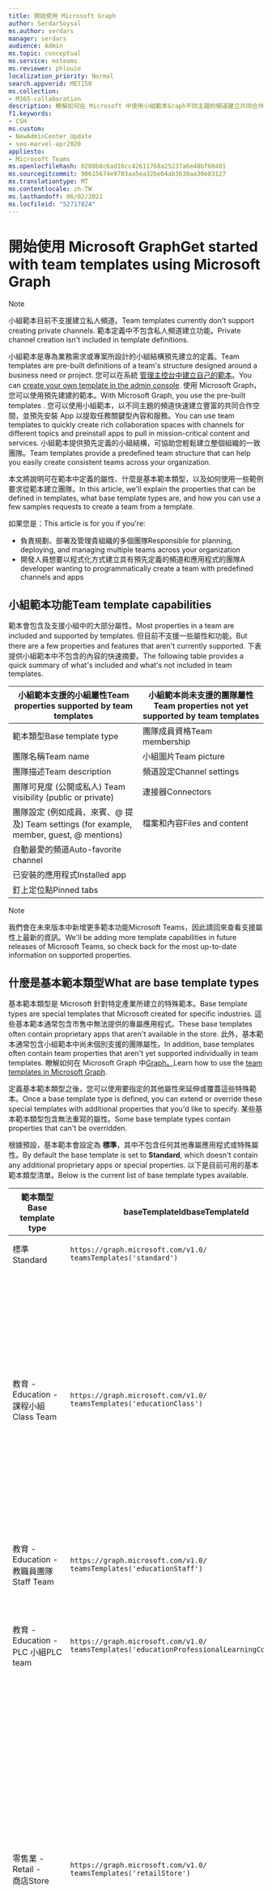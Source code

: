 ```yaml
---
title: 開始使用 Microsoft Graph
author: SerdarSoysal
ms.author: serdars
manager: serdars
audience: Admin
ms.topic: conceptual
ms.service: msteams
ms.reviewer: phlouie
localization_priority: Normal
search.appverid: MET150
ms.collection:
- M365-collaboration
description: 瞭解如何在 Microsoft 中使用小組範本Graph不同主題的頻道建立共同合作空間，並預先安裝應用程式以提供內容和服務。
f1.keywords:
- CSH
ms.custom:
- NewAdminCenter_Update
- seo-marvel-apr2020
appliesto:
- Microsoft Teams
ms.openlocfilehash: 0208b8c6ad16cc42611768a25237a6e48bf60401
ms.sourcegitcommit: 90615674e9703aa5ea32be64ab3638aa30e83127
ms.translationtype: MT
ms.contentlocale: zh-TW
ms.lasthandoff: 06/02/2021
ms.locfileid: "52717824"
---
```

# <a name="get-started-with-team-templates-using-microsoft-graph"></a><span data-ttu-id="310aa-103">開始使用 Microsoft Graph</span><span class="sxs-lookup"><span data-stu-id="310aa-103">Get started with team templates using Microsoft Graph</span></span>

> [!NOTE]
> <span data-ttu-id="310aa-104">小組範本目前不支援建立私人頻道。</span><span class="sxs-lookup"><span data-stu-id="310aa-104">Team templates currently don't support creating private channels.</span></span> <span data-ttu-id="310aa-105">範本定義中不包含私人頻道建立功能。</span><span class="sxs-lookup"><span data-stu-id="310aa-105">Private channel creation isn't included in template definitions.</span></span>

<span data-ttu-id="310aa-106">小組範本是專為業務需求或專案所設計的小組結構預先建立的定義。</span><span class="sxs-lookup"><span data-stu-id="310aa-106">Team templates are pre-built definitions of a team's structure designed around a business need or project.</span></span> <span data-ttu-id="310aa-107">您可以在系統 [管理主控台中建立自己的範本](get-started-with-teams-templates-in-the-admin-console.md)。</span><span class="sxs-lookup"><span data-stu-id="310aa-107">You can [create your own template in the admin console](get-started-with-teams-templates-in-the-admin-console.md).</span></span> <span data-ttu-id="310aa-108">使用 Microsoft Graph，您可以使用預先建建的範本。</span><span class="sxs-lookup"><span data-stu-id="310aa-108">With Microsoft Graph, you use the pre-built templates .</span></span> <span data-ttu-id="310aa-109">您可以使用小組範本，以不同主題的頻道快速建立豐富的共同合作空間，並預先安裝 App 以提取任務關鍵型內容和服務。</span><span class="sxs-lookup"><span data-stu-id="310aa-109">You can use team templates to quickly create rich collaboration spaces with channels for different topics and preinstall apps to pull in mission-critical content and services.</span></span> <span data-ttu-id="310aa-110">小組範本提供預先定義的小組結構，可協助您輕鬆建立整個組織的一致團隊。</span><span class="sxs-lookup"><span data-stu-id="310aa-110">Team templates provide a predefined team structure that can help you easily create consistent teams across your organization.</span></span>

<span data-ttu-id="310aa-111">本文將說明可在範本中定義的屬性、什麼是基本範本類型，以及如何使用一些範例要求從範本建立團隊。</span><span class="sxs-lookup"><span data-stu-id="310aa-111">In this article, we'll explain the properties that can be defined in templates, what base template types are, and how you can use a few samples requests to create a team from a template.</span></span>

<span data-ttu-id="310aa-112">如果您是：</span><span class="sxs-lookup"><span data-stu-id="310aa-112">This article is for you if you're:</span></span>

- <span data-ttu-id="310aa-113">負責規劃、部署及管理貴組織的多個團隊</span><span class="sxs-lookup"><span data-stu-id="310aa-113">Responsible for planning, deploying, and managing multiple teams across your organization</span></span><br>
- <span data-ttu-id="310aa-114">開發人員想要以程式化方式建立具有預先定義的頻道和應用程式的團隊</span><span class="sxs-lookup"><span data-stu-id="310aa-114">A developer wanting to programmatically create a team with predefined channels and apps</span></span>

## <a name="team-template-capabilities"></a><span data-ttu-id="310aa-115">小組範本功能</span><span class="sxs-lookup"><span data-stu-id="310aa-115">Team template capabilities</span></span>

<span data-ttu-id="310aa-116">範本會包含及支援小組中的大部分屬性。</span><span class="sxs-lookup"><span data-stu-id="310aa-116">Most properties in a team are included and supported by templates.</span></span> <span data-ttu-id="310aa-117">但目前不支援一些屬性和功能。</span><span class="sxs-lookup"><span data-stu-id="310aa-117">But there are a few properties and features that aren't currently supported.</span></span> <span data-ttu-id="310aa-118">下表提供小組範本中不包含的內容的快速摘要。</span><span class="sxs-lookup"><span data-stu-id="310aa-118">The following table provides a quick summary of what's included and what's not included in team templates.</span></span>

| <span data-ttu-id="310aa-119">**小組範本支援的小組屬性**</span><span class="sxs-lookup"><span data-stu-id="310aa-119">**Team properties supported by team templates**</span></span> | <span data-ttu-id="310aa-120">**小組範本尚未支援的團隊屬性**</span><span class="sxs-lookup"><span data-stu-id="310aa-120">**Team properties not yet supported by team templates**</span></span> |
| ------------------------------------------------ | -------------------------------------------------------- |
| <span data-ttu-id="310aa-121">範本類型</span><span class="sxs-lookup"><span data-stu-id="310aa-121">Base template type</span></span> | <span data-ttu-id="310aa-122">團隊成員資格</span><span class="sxs-lookup"><span data-stu-id="310aa-122">Team membership</span></span> |
| <span data-ttu-id="310aa-123">團隊名稱</span><span class="sxs-lookup"><span data-stu-id="310aa-123">Team name</span></span> | <span data-ttu-id="310aa-124">小組圖片</span><span class="sxs-lookup"><span data-stu-id="310aa-124">Team picture</span></span> |
| <span data-ttu-id="310aa-125">團隊描述</span><span class="sxs-lookup"><span data-stu-id="310aa-125">Team description</span></span> | <span data-ttu-id="310aa-126">頻道設定</span><span class="sxs-lookup"><span data-stu-id="310aa-126">Channel settings</span></span> |
| <span data-ttu-id="310aa-127">團隊可見度 (公開或私人) </span><span class="sxs-lookup"><span data-stu-id="310aa-127">Team visibility (public or private)</span></span> | <span data-ttu-id="310aa-128">連接器</span><span class="sxs-lookup"><span data-stu-id="310aa-128">Connectors</span></span> |
| <span data-ttu-id="310aa-129">團隊設定 (例如成員、來賓、@ 提及) </span><span class="sxs-lookup"><span data-stu-id="310aa-129">Team settings (for example, member, guest, @ mentions)</span></span> | <span data-ttu-id="310aa-130">檔案和內容</span><span class="sxs-lookup"><span data-stu-id="310aa-130">Files and content</span></span> |
| <span data-ttu-id="310aa-131">自動最愛的頻道</span><span class="sxs-lookup"><span data-stu-id="310aa-131">Auto-favorite channel</span></span> | |
| <span data-ttu-id="310aa-132">已安裝的應用程式</span><span class="sxs-lookup"><span data-stu-id="310aa-132">Installed app</span></span> | |
| <span data-ttu-id="310aa-133">釘上定位點</span><span class="sxs-lookup"><span data-stu-id="310aa-133">Pinned tabs</span></span> | |

> [!NOTE]
> <span data-ttu-id="310aa-134">我們會在未來版本中新增更多範本功能Microsoft Teams，因此請回來查看支援屬性上最新的資訊。</span><span class="sxs-lookup"><span data-stu-id="310aa-134">We'll be adding more template capabilities in future releases of Microsoft Teams, so check back for the most up-to-date information on supported properties.</span></span>

## <a name="what-are-base-template-types"></a><span data-ttu-id="310aa-135">什麼是基本範本類型</span><span class="sxs-lookup"><span data-stu-id="310aa-135">What are base template types</span></span>

<span data-ttu-id="310aa-136">基本範本類型是 Microsoft 針對特定產業所建立的特殊範本。</span><span class="sxs-lookup"><span data-stu-id="310aa-136">Base template types are special templates that Microsoft created for specific industries.</span></span> <span data-ttu-id="310aa-137">這些基本範本通常包含市售中無法提供的專屬應用程式。</span><span class="sxs-lookup"><span data-stu-id="310aa-137">These base templates often contain proprietary apps that aren't available in the store.</span></span> <span data-ttu-id="310aa-138">此外，基本範本通常包含小組範本中尚未個別支援的團隊屬性。</span><span class="sxs-lookup"><span data-stu-id="310aa-138">In addition, base templates often contain team properties that aren't yet supported individually in team templates.</span></span> <span data-ttu-id="310aa-139">瞭解如何在 Microsoft Graph 中[Graph。](get-started-with-teams-templates.md)</span><span class="sxs-lookup"><span data-stu-id="310aa-139">Learn how to use the [team templates in Microsoft Graph](get-started-with-teams-templates.md).</span></span>

<span data-ttu-id="310aa-140">定義基本範本類型之後，您可以使用要指定的其他屬性來延伸或覆蓋這些特殊範本。</span><span class="sxs-lookup"><span data-stu-id="310aa-140">Once a base template type is defined, you can extend or override these special templates with additional properties that you'd like to specify.</span></span> <span data-ttu-id="310aa-141">某些基本範本類型包含無法重寫的屬性。</span><span class="sxs-lookup"><span data-stu-id="310aa-141">Some base template types contain properties that can't be overridden.</span></span>

<span data-ttu-id="310aa-142">根據預設，基本範本會設定為 **標準**，其中不包含任何其他專屬應用程式或特殊屬性。</span><span class="sxs-lookup"><span data-stu-id="310aa-142">By default the base template is set to **Standard**, which doesn't contain any additional proprietary apps or special properties.</span></span> <span data-ttu-id="310aa-143">以下是目前可用的基本範本類型清單。</span><span class="sxs-lookup"><span data-stu-id="310aa-143">Below is the current list of base template types available.</span></span>

| <span data-ttu-id="310aa-144">範本類型</span><span class="sxs-lookup"><span data-stu-id="310aa-144">Base template type</span></span> | <span data-ttu-id="310aa-145">baseTemplateId</span><span class="sxs-lookup"><span data-stu-id="310aa-145">baseTemplateId</span></span> | <span data-ttu-id="310aa-146">此基本範本提供的屬性</span><span class="sxs-lookup"><span data-stu-id="310aa-146">Properties that come with this base template</span></span> |
| ------------------ | -------------- | ----------------------------------------------------- |
| <span data-ttu-id="310aa-147">標準</span><span class="sxs-lookup"><span data-stu-id="310aa-147">Standard</span></span> | `https://graph.microsoft.com/v1.0/`<br>`teamsTemplates('standard')` | <span data-ttu-id="310aa-148">沒有額外的應用程式和屬性</span><span class="sxs-lookup"><span data-stu-id="310aa-148">No additional apps and properties</span></span> |
| <span data-ttu-id="310aa-149">教育 -</span><span class="sxs-lookup"><span data-stu-id="310aa-149">Education -</span></span><br><span data-ttu-id="310aa-150">課程小組</span><span class="sxs-lookup"><span data-stu-id="310aa-150">Class Team</span></span> | `https://graph.microsoft.com/v1.0/`<br>`teamsTemplates('educationClass')` | <span data-ttu-id="310aa-151">應用程式：</span><span class="sxs-lookup"><span data-stu-id="310aa-151">Apps:</span></span><ul><li><span data-ttu-id="310aa-152">OneNote課程筆記本 (釘到一般 **)**</span><span class="sxs-lookup"><span data-stu-id="310aa-152">OneNote Class Notebook (pinned to the **General** tab)</span></span> </li><li><span data-ttu-id="310aa-153">作業應用程式 (釘到的一般 **)**</span><span class="sxs-lookup"><span data-stu-id="310aa-153">Assignments app (pinned to the **General** tab)</span></span></li></ul> <span data-ttu-id="310aa-154">小組屬性：</span><span class="sxs-lookup"><span data-stu-id="310aa-154">Team properties:</span></span><ul><li><span data-ttu-id="310aa-155">小組可見度設定為 **HiddenMembership (** 無法) </span><span class="sxs-lookup"><span data-stu-id="310aa-155">Team visibility set to **HiddenMembership** (cannot be overridden)</span></span></li></ul> |
| <span data-ttu-id="310aa-156">教育 -</span><span class="sxs-lookup"><span data-stu-id="310aa-156">Education -</span></span><br><span data-ttu-id="310aa-157">教職員團隊</span><span class="sxs-lookup"><span data-stu-id="310aa-157">Staff Team</span></span> | `https://graph.microsoft.com/v1.0/`<br>`teamsTemplates('educationStaff')` | <span data-ttu-id="310aa-158">應用程式：</span><span class="sxs-lookup"><span data-stu-id="310aa-158">Apps:</span></span><ul><li><span data-ttu-id="310aa-159">OneNote已釘 (到一 **般卷)**</span><span class="sxs-lookup"><span data-stu-id="310aa-159">OneNote Staff Notebook (pinned to the **General** tab)</span></span></li></ul> |
|<span data-ttu-id="310aa-160">教育 -</span><span class="sxs-lookup"><span data-stu-id="310aa-160">Education -</span></span><br><span data-ttu-id="310aa-161">PLC 小組</span><span class="sxs-lookup"><span data-stu-id="310aa-161">PLC team</span></span> |`https://graph.microsoft.com/v1.0/`<br>`teamsTemplates('educationProfessionalLearningCommunity')` | <span data-ttu-id="310aa-162">應用程式：</span><span class="sxs-lookup"><span data-stu-id="310aa-162">Apps:</span></span><ul><li><span data-ttu-id="310aa-163">OneNotePLC 筆記本 (釘到一般 **)**</span><span class="sxs-lookup"><span data-stu-id="310aa-163">OneNote PLC Notebook (pinned to the **General** tab)</span></span></ul></li>|
| <span data-ttu-id="310aa-164">零售業 -</span><span class="sxs-lookup"><span data-stu-id="310aa-164">Retail -</span></span><br><span data-ttu-id="310aa-165">商店</span><span class="sxs-lookup"><span data-stu-id="310aa-165">Store</span></span> | `https://graph.microsoft.com/v1.0/`<br>`teamsTemplates('retailStore')` | <span data-ttu-id="310aa-166">頻道：</span><span class="sxs-lookup"><span data-stu-id="310aa-166">Channels:</span></span><ul><li><span data-ttu-id="310aa-167">班次交班</span><span class="sxs-lookup"><span data-stu-id="310aa-167">Shift handoff</span></span></li><li><span data-ttu-id="310aa-168">學習</span><span class="sxs-lookup"><span data-stu-id="310aa-168">Learning</span></span></li></ul><span data-ttu-id="310aa-169">團隊屬性</span><span class="sxs-lookup"><span data-stu-id="310aa-169">Team properties</span></span><ul><li><span data-ttu-id="310aa-170">團隊可見度設定為公開</span><span class="sxs-lookup"><span data-stu-id="310aa-170">Team visibility set to Public</span></span></li></ul><span data-ttu-id="310aa-171">成員權限</span><span class="sxs-lookup"><span data-stu-id="310aa-171">Member permissions</span></span><ul><li><span data-ttu-id="310aa-172">防止成員建立、更新或移除頻道</span><span class="sxs-lookup"><span data-stu-id="310aa-172">Prevent members from creating, updating, or removing channels</span></span></li><li><span data-ttu-id="310aa-173">防止成員新增或移除應用程式</span><span class="sxs-lookup"><span data-stu-id="310aa-173">Prevent members from adding or removing apps</span></span></li><li><span data-ttu-id="310aa-174">防止成員建立、更新或移除連接器</span><span class="sxs-lookup"><span data-stu-id="310aa-174">Prevent members from creating, updating, or removing connectors</span></span></li></ul> |
| <span data-ttu-id="310aa-175">零售業 -</span><span class="sxs-lookup"><span data-stu-id="310aa-175">Retail -</span></span><br><span data-ttu-id="310aa-176">管理員共同合作</span><span class="sxs-lookup"><span data-stu-id="310aa-176">Manager collaboration</span></span> | `https://graph.microsoft.com/v1.0/`<br>`teamsTemplates('retailManagerCollaboration')` | <span data-ttu-id="310aa-177">頻道：</span><span class="sxs-lookup"><span data-stu-id="310aa-177">Channels:</span></span><ul><li><span data-ttu-id="310aa-178">學習</span><span class="sxs-lookup"><span data-stu-id="310aa-178">Learning</span></span></li><li><span data-ttu-id="310aa-179">營運</span><span class="sxs-lookup"><span data-stu-id="310aa-179">Operations</span></span></li></ul><span data-ttu-id="310aa-180">小組屬性：</span><span class="sxs-lookup"><span data-stu-id="310aa-180">Team properties:</span></span><ul><li><span data-ttu-id="310aa-181">團隊可見度設定為私人</span><span class="sxs-lookup"><span data-stu-id="310aa-181">Team visibility set to Private</span></span></li></ul><span data-ttu-id="310aa-182">成員許可權：</span><span class="sxs-lookup"><span data-stu-id="310aa-182">Member permissions:</span></span><ul><li><span data-ttu-id="310aa-183">防止成員建立、更新或移除頻道</span><span class="sxs-lookup"><span data-stu-id="310aa-183">Prevent members from creating, updating, or removing channels</span></span></li><li><span data-ttu-id="310aa-184">防止成員新增或移除應用程式</span><span class="sxs-lookup"><span data-stu-id="310aa-184">Prevent members from adding or removing apps</span></span></li><li><span data-ttu-id="310aa-185">防止成員建立、更新或移除連接器</span><span class="sxs-lookup"><span data-stu-id="310aa-185">Prevent members from creating, updating, or removing connectors</span></span></li></ul>|
| <span data-ttu-id="310aa-186">醫療保健 -</span><span class="sxs-lookup"><span data-stu-id="310aa-186">Healthcare -</span></span><br><span data-ttu-id="310aa-187">病房</span><span class="sxs-lookup"><span data-stu-id="310aa-187">Ward</span></span> |`https://graph.microsoft.com/v1.0/`<br>`teamsTemplates('healthcareWard')` |<span data-ttu-id="310aa-188">頻道：</span><span class="sxs-lookup"><span data-stu-id="310aa-188">Channels:</span></span> <ul><li><span data-ttu-id="310aa-189">公告\*</span><span class="sxs-lookup"><span data-stu-id="310aa-189">Announcements\*</span></span></li><li><span data-ttu-id="310aa-190">過程中討論\*</span><span class="sxs-lookup"><span data-stu-id="310aa-190">Huddles\*</span></span></li><li><span data-ttu-id="310aa-191">輪次</span><span class="sxs-lookup"><span data-stu-id="310aa-191">Rounds</span></span></li><li><span data-ttu-id="310aa-192">人員\*</span><span class="sxs-lookup"><span data-stu-id="310aa-192">Staffing\*</span></span></li><li><span data-ttu-id="310aa-193">訓練\*</span><span class="sxs-lookup"><span data-stu-id="310aa-193">Training\*</span></span></li></ul><span data-ttu-id="310aa-194">\*自動將頻道加入我的最愛</span><span class="sxs-lookup"><span data-stu-id="310aa-194">\*Auto-favorited channels</span></span> |
|<span data-ttu-id="310aa-195">醫療保健 -</span><span class="sxs-lookup"><span data-stu-id="310aa-195">Healthcare -</span></span><br><span data-ttu-id="310aa-196">醫院</span><span class="sxs-lookup"><span data-stu-id="310aa-196">Hospital</span></span> | `https://graph.microsoft.com/v1.0/`<br>`teamsTemplates('healthcareHospital')` |<span data-ttu-id="310aa-197">頻道：</span><span class="sxs-lookup"><span data-stu-id="310aa-197">Channels:</span></span><ul><li><span data-ttu-id="310aa-198">公告\*</span><span class="sxs-lookup"><span data-stu-id="310aa-198">Announcements\*</span></span></li><li><span data-ttu-id="310aa-199">合規性\*</span><span class="sxs-lookup"><span data-stu-id="310aa-199">Compliance\*</span></span></li><li><span data-ttu-id="310aa-200">監管</span><span class="sxs-lookup"><span data-stu-id="310aa-200">Custodial</span></span></li><li><span data-ttu-id="310aa-201">人力資源</span><span class="sxs-lookup"><span data-stu-id="310aa-201">Human Resources</span></span></li></li><li><span data-ttu-id="310aa-202">藥品部</span><span class="sxs-lookup"><span data-stu-id="310aa-202">Pharmacy</span></span></li></ul><span data-ttu-id="310aa-203">\*自動最愛的頻道</span><span class="sxs-lookup"><span data-stu-id="310aa-203">\*Auto-favorited channel</span></span>|
|||


<span data-ttu-id="310aa-204">使用下列範本在用戶端和 Microsoft Teams中建立Graph。</span><span class="sxs-lookup"><span data-stu-id="310aa-204">Use the following templates to create teams in both the Teams client as well as Microsoft Graph.</span></span>


| <span data-ttu-id="310aa-205">範本類型</span><span class="sxs-lookup"><span data-stu-id="310aa-205">Base template type</span></span> | <span data-ttu-id="310aa-206">baseTemplateId</span><span class="sxs-lookup"><span data-stu-id="310aa-206">baseTemplateId</span></span> | <span data-ttu-id="310aa-207">此基本範本提供的屬性</span><span class="sxs-lookup"><span data-stu-id="310aa-207">Properties that come with this base template</span></span> |
| ------------------ | -------------- | ----------------------------------------------------- |
| <span data-ttu-id="310aa-208">採用Office 365</span><span class="sxs-lookup"><span data-stu-id="310aa-208">Adopt Office 365</span></span> |`com.microsoft.teams.template.`<br>`AdoptOffice365`|  <span data-ttu-id="310aa-209">頻道：</span><span class="sxs-lookup"><span data-stu-id="310aa-209">Channels:</span></span> <ul><li><span data-ttu-id="310aa-210">一般</span><span class="sxs-lookup"><span data-stu-id="310aa-210">General</span></span></li> <li><span data-ttu-id="310aa-211">公告</span><span class="sxs-lookup"><span data-stu-id="310aa-211">Announcements</span></span></li> <li><span data-ttu-id="310aa-212">冠軍角</span><span class="sxs-lookup"><span data-stu-id="310aa-212">Champions corner</span></span></li> <li><span data-ttu-id="310aa-213">小組表單</span><span class="sxs-lookup"><span data-stu-id="310aa-213">Team forms</span></span></li></ul> <span data-ttu-id="310aa-214">應用程式：</span><span class="sxs-lookup"><span data-stu-id="310aa-214">Apps:</span></span> <ul><li><span data-ttu-id="310aa-215">Wiki</span><span class="sxs-lookup"><span data-stu-id="310aa-215">Wiki</span></span></li>  <li><span data-ttu-id="310aa-216">行事曆</span><span class="sxs-lookup"><span data-stu-id="310aa-216">Calendar</span></span></li> |
| <span data-ttu-id="310aa-217">管理專案</span><span class="sxs-lookup"><span data-stu-id="310aa-217">Manage a project</span></span> |`com.microsoft.teams.template.`<br>`ManageAProject`| <span data-ttu-id="310aa-218">頻道：</span><span class="sxs-lookup"><span data-stu-id="310aa-218">Channels:</span></span> <ul><li><span data-ttu-id="310aa-219">一般</span><span class="sxs-lookup"><span data-stu-id="310aa-219">General</span></span></li> <li><span data-ttu-id="310aa-220">公告</span><span class="sxs-lookup"><span data-stu-id="310aa-220">Announcements</span></span></li> <li><span data-ttu-id="310aa-221">資源</span><span class="sxs-lookup"><span data-stu-id="310aa-221">Resources</span></span></li> <li><span data-ttu-id="310aa-222">規劃</span><span class="sxs-lookup"><span data-stu-id="310aa-222">Planning</span></span></li></ul> <span data-ttu-id="310aa-223">應用程式：</span><span class="sxs-lookup"><span data-stu-id="310aa-223">Apps:</span></span><ul><li><span data-ttu-id="310aa-224">Wiki</span><span class="sxs-lookup"><span data-stu-id="310aa-224">Wiki</span></span></li><li><span data-ttu-id="310aa-225">OneNote</span><span class="sxs-lookup"><span data-stu-id="310aa-225">OneNote</span></span></li></ul> |
| <span data-ttu-id="310aa-226">管理活動</span><span class="sxs-lookup"><span data-stu-id="310aa-226">Manage an event</span></span>|`com.microsoft.teams.template.`<br>`ManageAnEvent` | <span data-ttu-id="310aa-227">頻道：</span><span class="sxs-lookup"><span data-stu-id="310aa-227">Channels:</span></span> <ul><li><span data-ttu-id="310aa-228">一般</span><span class="sxs-lookup"><span data-stu-id="310aa-228">General</span></span></li> <li><span data-ttu-id="310aa-229">公告</span><span class="sxs-lookup"><span data-stu-id="310aa-229">Announcements</span></span></li> <li><span data-ttu-id="310aa-230">預算</span><span class="sxs-lookup"><span data-stu-id="310aa-230">Budget</span></span></li> <li><span data-ttu-id="310aa-231">內容</span><span class="sxs-lookup"><span data-stu-id="310aa-231">Content</span></span></li><li><span data-ttu-id="310aa-232">物流</span><span class="sxs-lookup"><span data-stu-id="310aa-232">Logistics</span></span></li> <li><span data-ttu-id="310aa-233">規劃</span><span class="sxs-lookup"><span data-stu-id="310aa-233">Planning</span></span></li> <li> <span data-ttu-id="310aa-234">行銷與公關</span><span class="sxs-lookup"><span data-stu-id="310aa-234">Marketing and PR</span></span></li></ul> <span data-ttu-id="310aa-235">應用程式：</span><span class="sxs-lookup"><span data-stu-id="310aa-235">Apps:</span></span><ul><li><span data-ttu-id="310aa-236">Wiki</span><span class="sxs-lookup"><span data-stu-id="310aa-236">Wiki</span></span></li><li><span data-ttu-id="310aa-237">網站</span><span class="sxs-lookup"><span data-stu-id="310aa-237">Website</span></span></li> <li><span data-ttu-id="310aa-238">YouTube</span><span class="sxs-lookup"><span data-stu-id="310aa-238">YouTube</span></span></li> <li><span data-ttu-id="310aa-239">Planner</span><span class="sxs-lookup"><span data-stu-id="310aa-239">Planner</span></span></li> <li><span data-ttu-id="310aa-240">OneNote</span><span class="sxs-lookup"><span data-stu-id="310aa-240">OneNote</span></span></li></ul> |
|<span data-ttu-id="310aa-241">員工上機</span><span class="sxs-lookup"><span data-stu-id="310aa-241">Onboard employees</span></span>|`com.microsoft.teams.template.`<br>`OnboardEmployees` | <span data-ttu-id="310aa-242">頻道：</span><span class="sxs-lookup"><span data-stu-id="310aa-242">Channels:</span></span> <ul><li><span data-ttu-id="310aa-243">一般</span><span class="sxs-lookup"><span data-stu-id="310aa-243">General</span></span></li> <li><span data-ttu-id="310aa-244">公告</span><span class="sxs-lookup"><span data-stu-id="310aa-244">Announcements</span></span></li> <li><span data-ttu-id="310aa-245">員工聊天</span><span class="sxs-lookup"><span data-stu-id="310aa-245">Employee chat</span></span></li> <li><span data-ttu-id="310aa-246">訓練</span><span class="sxs-lookup"><span data-stu-id="310aa-246">Training</span></span></li></ul><span data-ttu-id="310aa-247">應用程式：</span><span class="sxs-lookup"><span data-stu-id="310aa-247">Apps:</span></span><ul><li><span data-ttu-id="310aa-248">Wiki</span><span class="sxs-lookup"><span data-stu-id="310aa-248">Wiki</span></span></li><li><span data-ttu-id="310aa-249">社區</span><span class="sxs-lookup"><span data-stu-id="310aa-249">Communities</span></span></li></ul>|
|<span data-ttu-id="310aa-250">組織服務台</span><span class="sxs-lookup"><span data-stu-id="310aa-250">Organize help desk</span></span>| `com.microsoft.teams.template.`<br>`OrganizeHelpDesk`|<span data-ttu-id="310aa-251">頻道：</span><span class="sxs-lookup"><span data-stu-id="310aa-251">Channels:</span></span><ul><li><span data-ttu-id="310aa-252">一般</span><span class="sxs-lookup"><span data-stu-id="310aa-252">General</span></span></li><li><span data-ttu-id="310aa-253">公告</span><span class="sxs-lookup"><span data-stu-id="310aa-253">Announcements</span></span></li><li><span data-ttu-id="310aa-254">常見問題集</span><span class="sxs-lookup"><span data-stu-id="310aa-254">FAQ</span></span></li></ul><span data-ttu-id="310aa-255">應用程式：</span><span class="sxs-lookup"><span data-stu-id="310aa-255">Apps:</span></span><ul><li><span data-ttu-id="310aa-256">Wiki</span><span class="sxs-lookup"><span data-stu-id="310aa-256">Wiki</span></span></li><li><span data-ttu-id="310aa-257">OneNote</span><span class="sxs-lookup"><span data-stu-id="310aa-257">OneNote</span></span></li></ul> |
| <span data-ttu-id="310aa-258">在病患照護上共同作業</span><span class="sxs-lookup"><span data-stu-id="310aa-258">Collaborate on patient care</span></span>| `healthcareWard `| <span data-ttu-id="310aa-259">頻道：</span><span class="sxs-lookup"><span data-stu-id="310aa-259">Channels:</span></span><ul><li><span data-ttu-id="310aa-260">一般</span><span class="sxs-lookup"><span data-stu-id="310aa-260">General</span></span></li><li><span data-ttu-id="310aa-261">公告</span><span class="sxs-lookup"><span data-stu-id="310aa-261">Announcements</span></span></li><li><span data-ttu-id="310aa-262">過程中討論</span><span class="sxs-lookup"><span data-stu-id="310aa-262">Huddles</span></span></li><li><span data-ttu-id="310aa-263">輪次</span><span class="sxs-lookup"><span data-stu-id="310aa-263">Rounds</span></span></li><li><span data-ttu-id="310aa-264">人員</span><span class="sxs-lookup"><span data-stu-id="310aa-264">Staffing</span></span></li><li><span data-ttu-id="310aa-265">訓練</span><span class="sxs-lookup"><span data-stu-id="310aa-265">Training</span></span></li></ul> <span data-ttu-id="310aa-266">應用程式：</span><span class="sxs-lookup"><span data-stu-id="310aa-266">Apps:</span></span> <ul><li><span data-ttu-id="310aa-267">Wiki</span><span class="sxs-lookup"><span data-stu-id="310aa-267">Wiki</span></span></li>|
| <span data-ttu-id="310aa-268">在全球危機或事件上共同合作</span><span class="sxs-lookup"><span data-stu-id="310aa-268">Collaborate on global crisis or event</span></span> |`com.microsoft.teams.template.`<br>`CollaborateOnAGlobalCrisisOrEvent`| <span data-ttu-id="310aa-269">頻道：</span><span class="sxs-lookup"><span data-stu-id="310aa-269">Channels:</span></span> <ul><li><span data-ttu-id="310aa-270">一般</span><span class="sxs-lookup"><span data-stu-id="310aa-270">General</span></span><li><span data-ttu-id="310aa-271">公告</span><span class="sxs-lookup"><span data-stu-id="310aa-271">Announcements</span></span></li><li><span data-ttu-id="310aa-272">世界新訊</span><span class="sxs-lookup"><span data-stu-id="310aa-272">World news</span></span></li><li><span data-ttu-id="310aa-273">業務連續性</span><span class="sxs-lookup"><span data-stu-id="310aa-273">Business continuity</span></span></li><li><span data-ttu-id="310aa-274">遠端工作</span><span class="sxs-lookup"><span data-stu-id="310aa-274">Remote working</span></span></li><li><span data-ttu-id="310aa-275">內部通訊</span><span class="sxs-lookup"><span data-stu-id="310aa-275">Internal comms</span></span></li><li><span data-ttu-id="310aa-276">外部通訊</span><span class="sxs-lookup"><span data-stu-id="310aa-276">External comms</span></span></li><li><span data-ttu-id="310aa-277">客戶抱怨</span><span class="sxs-lookup"><span data-stu-id="310aa-277">Customer complaints</span></span></li><li><span data-ttu-id="310aa-278">榮譽</span><span class="sxs-lookup"><span data-stu-id="310aa-278">Kudos</span></span></li><li><span data-ttu-id="310aa-279">主管更新</span><span class="sxs-lookup"><span data-stu-id="310aa-279">Executive update</span></span></li></ul><span data-ttu-id="310aa-280">應用程式：</span><span class="sxs-lookup"><span data-stu-id="310aa-280">Apps:</span></span> <ul><li><span data-ttu-id="310aa-281">稱讚</span><span class="sxs-lookup"><span data-stu-id="310aa-281">Praise</span></span></li><li><span data-ttu-id="310aa-282">Wiki</span><span class="sxs-lookup"><span data-stu-id="310aa-282">Wiki</span></span></li><li><span data-ttu-id="310aa-283">網站</span><span class="sxs-lookup"><span data-stu-id="310aa-283">Website</span></span></li></ul>|
|<span data-ttu-id="310aa-284">在銀行分行內共同合作</span><span class="sxs-lookup"><span data-stu-id="310aa-284">Collaborate within a bank branch</span></span>| `com.microsoft.teams.template.`<br>`CollaborateWithinABankBranch `|<span data-ttu-id="310aa-285">頻道：</span><span class="sxs-lookup"><span data-stu-id="310aa-285">Channels:</span></span> <ul><li><span data-ttu-id="310aa-286">一般</span><span class="sxs-lookup"><span data-stu-id="310aa-286">General</span></span><li><span data-ttu-id="310aa-287">公告</span><span class="sxs-lookup"><span data-stu-id="310aa-287">Announcements</span></span></li><li><span data-ttu-id="310aa-288">過程中討論</span><span class="sxs-lookup"><span data-stu-id="310aa-288">Huddles</span></span></li><li><span data-ttu-id="310aa-289">客戶會議</span><span class="sxs-lookup"><span data-stu-id="310aa-289">Customer meetings</span></span></li><li><span data-ttu-id="310aa-290">教練</span><span class="sxs-lookup"><span data-stu-id="310aa-290">Coaching</span></span></li><li><span data-ttu-id="310aa-291">技能開發</span><span class="sxs-lookup"><span data-stu-id="310aa-291">Skills development</span></span></li><li><span data-ttu-id="310aa-292">貸款處理</span><span class="sxs-lookup"><span data-stu-id="310aa-292">Loan processing</span></span></li><li><span data-ttu-id="310aa-293">客戶抱怨</span><span class="sxs-lookup"><span data-stu-id="310aa-293">Customer complaints</span></span></li><li><span data-ttu-id="310aa-294">榮譽</span><span class="sxs-lookup"><span data-stu-id="310aa-294">Kudos</span></span></li><li><span data-ttu-id="310aa-295">有趣的專案</span><span class="sxs-lookup"><span data-stu-id="310aa-295">Fun stuff</span></span></li><li><span data-ttu-id="310aa-296">合規性</span><span class="sxs-lookup"><span data-stu-id="310aa-296">Compliance</span></span></li></ul>|
|<span data-ttu-id="310aa-297">協調事件回應</span><span class="sxs-lookup"><span data-stu-id="310aa-297">Coordinate incident response</span></span>| `com.microsoft.teams.template.`<br>`CoordinateIncidentResponse`|<span data-ttu-id="310aa-298">頻道：</span><span class="sxs-lookup"><span data-stu-id="310aa-298">Channels:</span></span> <ul><li><span data-ttu-id="310aa-299">一般</span><span class="sxs-lookup"><span data-stu-id="310aa-299">General</span></span><li><span data-ttu-id="310aa-300">公告</span><span class="sxs-lookup"><span data-stu-id="310aa-300">Announcements</span></span></li><li><span data-ttu-id="310aa-301">物流</span><span class="sxs-lookup"><span data-stu-id="310aa-301">Logistics</span></span></li><li><span data-ttu-id="310aa-302">規劃</span><span class="sxs-lookup"><span data-stu-id="310aa-302">Planning</span></span></li><li><span data-ttu-id="310aa-303">恢復</span><span class="sxs-lookup"><span data-stu-id="310aa-303">Recovery</span></span></li><li><span data-ttu-id="310aa-304">緊急</span><span class="sxs-lookup"><span data-stu-id="310aa-304">Urgent</span></span></li></ul> <span data-ttu-id="310aa-305">應用程式：</span><span class="sxs-lookup"><span data-stu-id="310aa-305">Apps:</span></span> <ul><li><span data-ttu-id="310aa-306">Wiki</span><span class="sxs-lookup"><span data-stu-id="310aa-306">Wiki</span></span></li><li><span data-ttu-id="310aa-307">Excel</span><span class="sxs-lookup"><span data-stu-id="310aa-307">Excel</span></span></li><li><span data-ttu-id="310aa-308">OneNote</span><span class="sxs-lookup"><span data-stu-id="310aa-308">OneNote</span></span></li><li><span data-ttu-id="310aa-309">SharePoint</span><span class="sxs-lookup"><span data-stu-id="310aa-309">SharePoint</span></span></li><li><span data-ttu-id="310aa-310">Planner</span><span class="sxs-lookup"><span data-stu-id="310aa-310">Planner</span></span></li></ul>|
|<span data-ttu-id="310aa-311">醫院</span><span class="sxs-lookup"><span data-stu-id="310aa-311">Hospital</span></span>| <span data-ttu-id="310aa-312">`healthcareHospita`我</span><span class="sxs-lookup"><span data-stu-id="310aa-312">`healthcareHospita`l</span></span> |<span data-ttu-id="310aa-313">頻道：</span><span class="sxs-lookup"><span data-stu-id="310aa-313">Channels:</span></span> <ul><li><span data-ttu-id="310aa-314">一般</span><span class="sxs-lookup"><span data-stu-id="310aa-314">General</span></span><li><span data-ttu-id="310aa-315">公告</span><span class="sxs-lookup"><span data-stu-id="310aa-315">Announcements</span></span></li><li><span data-ttu-id="310aa-316">合規性</span><span class="sxs-lookup"><span data-stu-id="310aa-316">Compliance</span></span></li><li><span data-ttu-id="310aa-317">監管</span><span class="sxs-lookup"><span data-stu-id="310aa-317">Custodial</span></span></li><li><span data-ttu-id="310aa-318">人力資源</span><span class="sxs-lookup"><span data-stu-id="310aa-318">Human resources</span></span></li><li><span data-ttu-id="310aa-319">藥品部</span><span class="sxs-lookup"><span data-stu-id="310aa-319">Pharmacy</span></span></li></ul> <span data-ttu-id="310aa-320">應用程式：</span><span class="sxs-lookup"><span data-stu-id="310aa-320">Apps:</span></span> <ul><li><span data-ttu-id="310aa-321">Wiki</span><span class="sxs-lookup"><span data-stu-id="310aa-321">Wiki</span></span></li></ul>|
|<span data-ttu-id="310aa-322">組織商店</span><span class="sxs-lookup"><span data-stu-id="310aa-322">Organize a store</span></span>| `retailStore` |<span data-ttu-id="310aa-323">頻道：</span><span class="sxs-lookup"><span data-stu-id="310aa-323">Channels:</span></span> <ul><li><span data-ttu-id="310aa-324">一般</span><span class="sxs-lookup"><span data-stu-id="310aa-324">General</span></span><li><span data-ttu-id="310aa-325">班次交班</span><span class="sxs-lookup"><span data-stu-id="310aa-325">Shift handoff</span></span></li><li><span data-ttu-id="310aa-326">學習</span><span class="sxs-lookup"><span data-stu-id="310aa-326">Learning</span></span></li></ul> <span data-ttu-id="310aa-327">應用程式：</span><span class="sxs-lookup"><span data-stu-id="310aa-327">Apps:</span></span> <ul><li><span data-ttu-id="310aa-328">Wiki</span><span class="sxs-lookup"><span data-stu-id="310aa-328">Wiki</span></span></li></ul>|
|<span data-ttu-id="310aa-329">品質和安全性</span><span class="sxs-lookup"><span data-stu-id="310aa-329">Quality and safety</span></span> |`com.microsoft.teams.`<br>`template.QualitySafety`|<span data-ttu-id="310aa-330">頻道：</span><span class="sxs-lookup"><span data-stu-id="310aa-330">Channels:</span></span> <ul><li><span data-ttu-id="310aa-331">一般</span><span class="sxs-lookup"><span data-stu-id="310aa-331">General</span></span><li><span data-ttu-id="310aa-332">公告</span><span class="sxs-lookup"><span data-stu-id="310aa-332">Announcements</span></span></li><li><span data-ttu-id="310aa-333">第 1 行</span><span class="sxs-lookup"><span data-stu-id="310aa-333">Line 1</span></span></li><li><span data-ttu-id="310aa-334">第 2 行</span><span class="sxs-lookup"><span data-stu-id="310aa-334">Line 2</span></span></li><li><span data-ttu-id="310aa-335">第 3 行</span><span class="sxs-lookup"><span data-stu-id="310aa-335">Line 3</span></span></li><li><span data-ttu-id="310aa-336">安全</span><span class="sxs-lookup"><span data-stu-id="310aa-336">Safety</span></span></li><li><span data-ttu-id="310aa-337">訓練</span><span class="sxs-lookup"><span data-stu-id="310aa-337">Training</span></span></li><li><span data-ttu-id="310aa-338">維護</span><span class="sxs-lookup"><span data-stu-id="310aa-338">Maintenance</span></span></li><li><span data-ttu-id="310aa-339">有趣的專案</span><span class="sxs-lookup"><span data-stu-id="310aa-339">Fun stuff</span></span></li></ul> <span data-ttu-id="310aa-340">應用程式：</span><span class="sxs-lookup"><span data-stu-id="310aa-340">Apps:</span></span> <ul><li><span data-ttu-id="310aa-341">Wiki</span><span class="sxs-lookup"><span data-stu-id="310aa-341">Wiki</span></span></li></ul>|
|<span data-ttu-id="310aa-342">零售 - 主管共同作業</span><span class="sxs-lookup"><span data-stu-id="310aa-342">Retail - manager collaboration</span></span>| `retailManagerCollaboration` |<span data-ttu-id="310aa-343">頻道：</span><span class="sxs-lookup"><span data-stu-id="310aa-343">Channels:</span></span> <ul><li><span data-ttu-id="310aa-344">一般</span><span class="sxs-lookup"><span data-stu-id="310aa-344">General</span></span><li><span data-ttu-id="310aa-345">營運</span><span class="sxs-lookup"><span data-stu-id="310aa-345">Operations</span></span></li><li><span data-ttu-id="310aa-346">學習</span><span class="sxs-lookup"><span data-stu-id="310aa-346">Learning</span></span></li></ul> <span data-ttu-id="310aa-347">應用程式：</span><span class="sxs-lookup"><span data-stu-id="310aa-347">Apps:</span></span> <ul><li><span data-ttu-id="310aa-348">Wiki</span><span class="sxs-lookup"><span data-stu-id="310aa-348">Wiki</span></span></li></ul>|
||||

<span data-ttu-id="310aa-349">請參閱 [在系統管理中心開始使用小組](get-started-with-teams-templates-in-the-admin-console.md) 範本以取得詳細資料。</span><span class="sxs-lookup"><span data-stu-id="310aa-349">See [Get started with team templates in the Admin center](get-started-with-teams-templates-in-the-admin-console.md) for more details.</span></span>

## <a name="related-topics"></a><span data-ttu-id="310aa-350">相關主題</span><span class="sxs-lookup"><span data-stu-id="310aa-350">Related topics</span></span>

- [<span data-ttu-id="310aa-351">在系統管理主控台中開始使用小組範本</span><span class="sxs-lookup"><span data-stu-id="310aa-351">Get started with team templates in the admin console</span></span>](get-started-with-teams-templates-in-the-admin-console.md)
- <span data-ttu-id="310aa-352">[在預覽 (](/graph/api/team-post?view=graph-rest-beta) 中建立) </span><span class="sxs-lookup"><span data-stu-id="310aa-352">[Create a team](/graph/api/team-post?view=graph-rest-beta) (in preview)</span></span>
- [<span data-ttu-id="310aa-353">New-Team</span><span class="sxs-lookup"><span data-stu-id="310aa-353">New-Team</span></span>](/powershell/module/teams/New-Team?view=teams-ps)
- [<span data-ttu-id="310aa-354">系統管理訓練Microsoft Teams</span><span class="sxs-lookup"><span data-stu-id="310aa-354">Admin training for Microsoft Teams</span></span>](itadmin-readiness.md)
